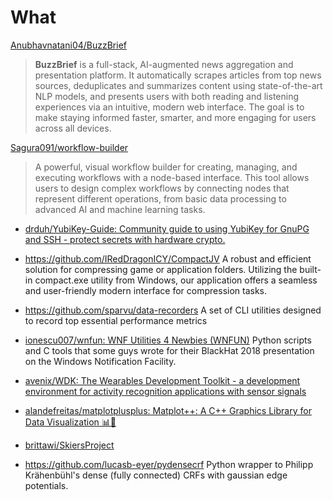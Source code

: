 # What

[Anubhavnatani04/BuzzBrief](https://github.com/Anubhavnatani04/BuzzBrief)

> **BuzzBrief** is a full-stack, AI-augmented news aggregation and presentation platform. It automatically scrapes articles from top news sources, deduplicates and summarizes content using state-of-the-art NLP models, and presents users with both reading and listening experiences via an intuitive, modern web interface. The goal is to make staying informed faster, smarter, and more engaging for users across all devices.

[Sagura091/workflow-builder](https://github.com/Sagura091/workflow-builder)

> A powerful, visual workflow builder for creating, managing, and executing workflows with a node-based interface. This tool allows users to design complex workflows by connecting nodes that represent different operations, from basic data processing to advanced AI and machine learning tasks.

- [drduh/YubiKey-Guide: Community guide to using YubiKey for GnuPG and SSH - protect secrets with hardware crypto.](https://github.com/drduh/YubiKey-Guide)
- https://github.com/IRedDragonICY/CompactJV A robust and efficient solution for compressing game or application folders. Utilizing the built-in compact.exe utility from Windows, our application offers a seamless and user-friendly modern interface for compression tasks.
- https://github.com/sparvu/data-recorders A set of CLI utilities designed to record top essential performance metrics
- [ionescu007/wnfun: WNF Utilities 4 Newbies (WNFUN)](https://github.com/ionescu007/wnfun) Python scripts and C tools that some guys wrote for their BlackHat 2018 presentation on the Windows Notification Facility.


- [avenix/WDK: The Wearables Development Toolkit - a development environment for activity recognition applications with sensor signals](https://github.com/avenix/WDK)
- [alandefreitas/matplotplusplus: Matplot++: A C++ Graphics Library for Data Visualization 📊🗾](https://github.com/alandefreitas/matplotplusplus)
- [brittawi/SkiersProject](https://github.com/brittawi/SkiersProject)
- https://github.com/lucasb-eyer/pydensecrf Python wrapper to Philipp Krähenbühl's dense (fully connected) CRFs with gaussian edge potentials.
